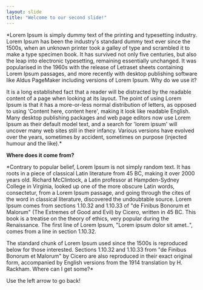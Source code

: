 ```yaml
---
layout: slide
title: "Welcome to our second slide!"
---
```

*Lorem Ipsum is simply dummy text of the printing and typesetting industry. Lorem Ipsum has been the industry's standard dummy text ever 
since the 1500s, when an unknown printer took a galley of type and scrambled it to make a type specimen book. It has survived not only 
five centuries, but also the leap into electronic typesetting, remaining essentially unchanged. It was popularised in the 1960s with the 
release of Letraset sheets containing Lorem Ipsum passages, and more recently with desktop publishing software like Aldus PageMaker
including versions of Lorem Ipsum.
Why do we use it?

It is a long established fact that a reader will be distracted by the readable content of a page when looking at its layout. The point of 
using Lorem Ipsum is that it has a more-or-less normal distribution of letters, as opposed to using 'Content here, content here', making 
it look like readable English. Many desktop publishing packages and web page editors now use Lorem Ipsum as their default model text, and 
a search for 'lorem ipsum' will uncover many web sites still in their infancy. Various versions have evolved over the years, sometimes by 
accident, sometimes on purpose (injected humour and the like).*

**Where does it come from?**

*Contrary to popular belief, Lorem Ipsum is not simply random text. It has roots in a piece of classical Latin literature from 45 BC, making 
it over 2000 years old. Richard McClintock, a Latin professor at Hampden-Sydney College in Virginia, looked up one of the more obscure Latin 
words, consectetur, from a Lorem Ipsum passage, and going through the cites of the word in classical literature, discovered the undoubtable 
source. Lorem Ipsum comes from sections 1.10.32 and 1.10.33 of "de Finibus Bonorum et Malorum" (The Extremes of Good and Evil) by Cicero,
written in 45 BC. This book is a treatise on the theory of ethics, very popular during the Renaissance. The first line of Lorem Ipsum, "Lorem 
ipsum dolor sit amet..", comes from a line in section 1.10.32.

The standard chunk of Lorem Ipsum used since the 1500s is reproduced below for those interested. Sections 1.10.32 and 1.10.33 from "de Finibus 
Bonorum et Malorum" by Cicero are also reproduced in their exact original form, accompanied by English versions from the 1914 translation by H. Rackham.
Where can I get some?*

Use the left arrow to go back!
